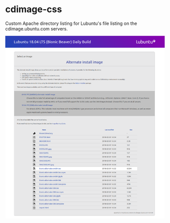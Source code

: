 # cdimage-css
Custom Apache directory listing for Lubuntu's file listing on the cdimage.ubuntu.com servers.

![screenshot](screenshot.png)
